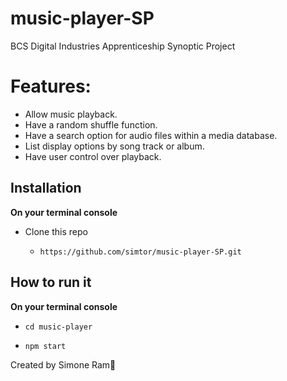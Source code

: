 # music-player-SP

BCS Digital Industries Apprenticeship
Synoptic Project

# Features:
- Allow music playback.
- Have a random shuffle function.
- Have a search option for audio files within a media database.
- List display options by song track or album.
- Have user control over playback.

## Installation
**On your terminal console**

- Clone this repo

  - `https://github.com/simtor/music-player-SP.git`

## How to run it
**On your terminal console**
  - `cd music-player`

  - `npm start`


Created by Simone Ram🐏